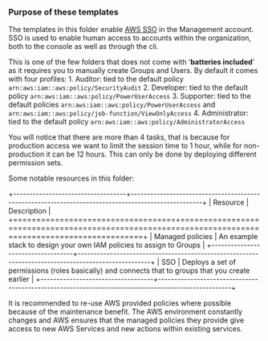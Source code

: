 ### Purpose of these templates

The templates in this folder enable [AWS SSO](https://docs.aws.amazon.com/singlesignon/latest/userguide/what-is.html) in the Management account.
SSO is used to enable human access to accounts within the organization, both to the console as well as through the cli.

This is one of the few folders that does not come with ‘**batteries included**’ as it requires you to manually create Groups and Users.
By default it comes with four profiles:
1.
Auditor: tied to the default policy `arn:aws:iam::aws:policy/SecurityAudit`
2.
Developer: tied to the default policy `arn:aws:iam::aws:policy/PowerUserAccess`
3.
Supporter: tied to the default policies `arn:aws:iam::aws:policy/PowerUserAccess` and `arn:aws:iam::aws:policy/job-function/ViewOnlyAccess`
4.
Administrator: tied to the default policy `arn:aws:iam::aws:policy/AdministratorAccess`

You will notice that there are more than 4 tasks, that is because for production access we want to limit the session time to 1 hour, while for non-production it can be 12 hours.
This can only be done by deploying different permission sets.

Some notable resources in this folder:

+-----------------------------------+----------------------------------------------------------------------------------------------------+
| Resource                          | Description                                                                                        |
+===================================+====================================================================================================+
| Managed policies                  | An example stack to design your own IAM policies to assign to Groups                               |
+-----------------------------------+----------------------------------------------------------------------------------------------------+
| SSO                               | Deploys a set of permissions (roles basically) and connects that to groups that you create earlier |
+-----------------------------------+----------------------------------------------------------------------------------------------------+

It is recommended to re-use AWS provided policies where possible because of the maintenance benefit.
The AWS environment constantly changes and AWS ensures that the managed policies they provide give access to new AWS Services and new actions within existing services.
